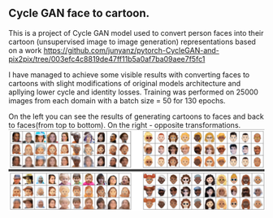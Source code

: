 ## Cycle GAN face to cartoon.
This is a project of Cycle GAN model used to convert person faces into their cartoon (unsupervised image to image generation) representations based on a work https://github.com/junyanz/pytorch-CycleGAN-and-pix2pix/tree/003efc4c8819de47ff11b5a0af7ba09aee7f5fc1

I have managed to achieve some visible results with converting faces to cartoons with slight modifications of original models architecture and apllying lower cycle and identity losses. Training was performed on 25000 images from each domain with a batch size = 50 for 130 epochs.

On the left you can see the results of generating cartoons to faces and back to faces(from top to bottom). On the right - opposite transformations.
![plot](./results.png)
